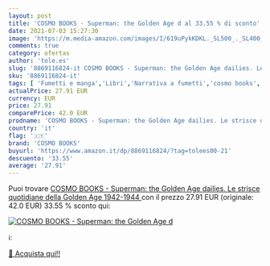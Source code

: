 ```yaml
---
layout: post
title: 'COSMO BOOKS - Superman: the Golden Age d al 33.55 % di sconto'
date: 2021-07-03 15:27:30
image: 'https://m.media-amazon.com/images/I/619uPykKDKL._SL500_._SL400_.jpg'
comments: true
category: ofertas
author: 'tole.es'
slug: '8869116824-it COSMO BOOKS - Superman: the Golden Age dailies. Le strisce...'
sku: '8869116824-it'
tags: [ 'Fumetti e manga','Libri','Narrativa a fumetti','cosmo books', ]
actualPrice: 27.91 EUR
currency: EUR
price: 27.91
comparePrice: 42.0 EUR
prodname: 'COSMO BOOKS - Superman: the Golden Age dailies. Le strisce quotidiane della Golden Age  1942-1944 '
country: 'it'
flag: '🇮🇹'
brand: 'COSMO BOOKS'
buyurl: 'https://www.amazon.it/dp/8869116824/?tag=tolees00-21'
descuento: '33.55'
average: '27.91'
---
```


Puoi trovare [COSMO BOOKS - Superman: the Golden Age dailies. Le strisce quotidiane della Golden Age  1942-1944 ](https://www.amazon.it/dp/8869116824/?tag=tolees00-21) con il prezzo 27.91 EUR (originale: 42.0 EUR) 33.55 % sconto qui:

[![COSMO BOOKS - Superman: the Golden Age d](https://m.media-amazon.com/images/I/619uPykKDKL._SL500_._SL400_.jpg)](https://www.amazon.it/dp/8869116824/?tag=tolees00-21)

ℹ️:


[🛒 Acquista qui!!](https://www.amazon.it/dp/8869116824/?tag=tolees00-21)
